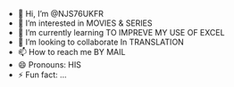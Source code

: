 - 👋 Hi, I’m @NJS76UKFR
- 👀 I’m interested in MOVIES & SERIES
- 🌱 I’m currently learning TO IMPREVE MY USE OF EXCEL
- 💞️ I’m looking to collaborate In TRANSLATION
- 📫 How to reach me BY MAIL
- 😄 Pronouns: HIS
- ⚡ Fun fact: ...

<!---
✨ Welcome to my GitHub profile! ✨
I'm an experienced English Teacher with a strong background in administration and education, looking to transition into a new administrative role. My career has allowed me to develop a broad range of skills, from classroom management to pedagogical leadership, and I'm eager to apply them in an administrative environment.

Career Highlights:
English Teacher at various educational institutions, with experience in handling all levels of secondary education.
Leadership roles such as Pedagogical Coordinator for 6th grade, organizing student support, tutoring, and managing special educational needs (PPRE, PAP, GEVASCO).
Strong administrative background, including experience as a School Life Assistant and supporting students and teachers, managing attendance and student behavior, and organizing Baccalaureate exam juries.
Skills and Tools:
Proficient in administrative management, including parent-teacher relations, student progress tracking, and event organization (cultural trips, competitions, etc.).
Experienced with a variety of digital tools:
School platforms: École Directe, Charlemagne, Molière
Classroom management tools: Plickers, Bibliomanuel, ClassroomScreen
Office tools: MS Office (Word, Excel, PowerPoint), MacOS, Internet
--->
